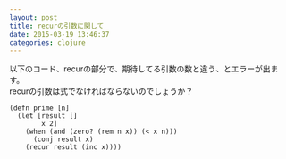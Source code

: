 ```yaml
---
layout: post
title: recurの引数に関して
date: 2015-03-19 13:46:37
categories: clojure
---
```

<p>以下のコード、recurの部分で、期待してる引数の数と違う、とエラーが出ます。<br>
recurの引数は式でなければならないのでしょうか？</p>

<pre><code>(defn prime [n]
  (let [result []
        x 2]
    (when (and (zero? (rem n x)) (&lt; x n)))
      (conj result x)
    (recur result (inc x))))
</code></pre>
